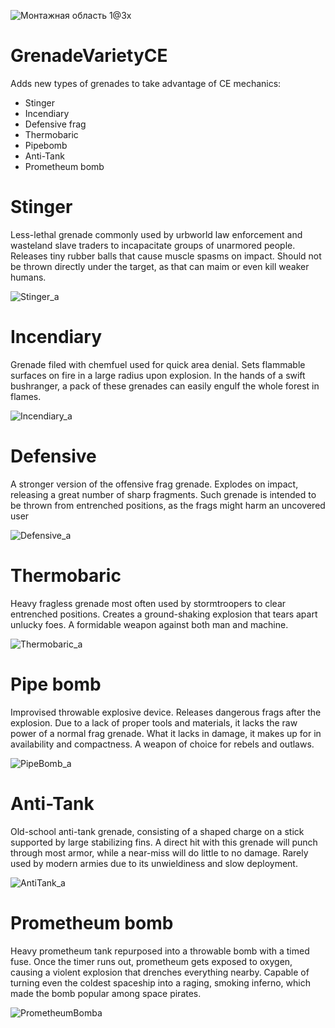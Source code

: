 ![Монтажная область 1@3x](https://user-images.githubusercontent.com/54061981/168669307-4b92ebbc-7b38-4405-be16-2bd0ec387223.png)


# GrenadeVarietyCE
Adds new types of grenades to take advantage of CE mechanics:

* Stinger
* Incendiary
* Defensive frag
* Thermobaric
* Pipebomb
* Anti-Tank
* Prometheum bomb

# Stinger
Less-lethal grenade commonly used by urbworld law enforcement and wasteland slave traders to incapacitate groups of unarmored people. Releases tiny rubber balls that cause muscle spasms on impact. Should not be thrown directly under the target, as that can maim or even kill weaker humans.

![Stinger_a](https://user-images.githubusercontent.com/54061981/168669788-ea685f29-41a7-4e2b-9f4e-65cea99437e7.png)

# Incendiary
Grenade filed with chemfuel used for quick area denial. Sets flammable surfaces on fire in a large radius upon explosion. In the hands of a swift bushranger, a pack of these grenades can easily engulf the whole forest in flames.

![Incendiary_a](https://user-images.githubusercontent.com/54061981/168669829-04988cf5-27ee-4986-9eb2-c7c6573bda9b.png)

# Defensive
A stronger version of the offensive frag grenade. Explodes on impact, releasing a great number of sharp fragments. Such grenade is intended to be thrown from entrenched positions, as the frags might harm an uncovered user

![Defensive_a](https://user-images.githubusercontent.com/54061981/168670109-5202f775-7fb5-41a3-ad86-6fc24f2d9f03.png)

# Thermobaric
Heavy fragless grenade most often used by stormtroopers to clear entrenched positions. Creates a ground-shaking explosion that tears apart unlucky foes. A formidable weapon against both man and machine. 

![Thermobaric_a](https://user-images.githubusercontent.com/54061981/168669753-0dddf27f-3c33-4880-a523-008c785f18e2.png)

# Pipe bomb
Improvised throwable explosive device. Releases dangerous frags after the explosion. Due to a lack of proper tools and materials, it lacks the raw power of a normal frag grenade. What it lacks in damage, it makes up for in availability and compactness. A weapon of choice for rebels and outlaws.

![PipeBomb_a](https://user-images.githubusercontent.com/54061981/168669883-db1bb502-28eb-4433-b9a6-6bd665bf7f66.png)

# Anti-Tank
Old-school anti-tank grenade, consisting of a shaped charge on a stick supported by large stabilizing fins. A direct hit with this grenade will punch through most armor, while a near-miss will do little to no damage. Rarely used by modern armies due to its unwieldiness and slow deployment.

![AntiTank_a](https://user-images.githubusercontent.com/54061981/168669898-22c2c623-9660-4a93-a4c0-c858bad70856.png)

# Prometheum bomb
Heavy prometheum tank repurposed into a throwable bomb with a timed fuse. Once the timer runs out, prometheum gets exposed to oxygen, causing a violent explosion that drenches everything nearby. Capable of turning even the coldest spaceship into a raging, smoking inferno, which made the bomb popular among space pirates.

![PrometheumBomba](https://user-images.githubusercontent.com/54061981/168669937-2bd230e2-5435-4d7e-aba8-8bf6052cedb7.png)

